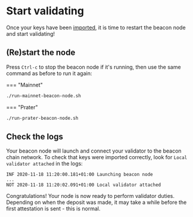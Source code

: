 # Start validating

Once your keys have been [imported](./keys.md), it is time to restart the beacon node and start validating!

## (Re)start the node

Press `Ctrl-c` to stop the beacon node if it's running, then use the same command as before to run it again:

=== "Mainnet"
  ```sh
  ./run-mainnet-beacon-node.sh
  ```

=== "Prater"
  ```sh
  ./run-prater-beacon-node.sh
  ```

## Check the logs

Your beacon node will launch and connect your validator to the beacon chain network. To check that keys were imported correctly, look for `Local validator attached` in the logs:

```
INF 2020-11-18 11:20:00.181+01:00 Launching beacon node
...
NOT 2020-11-18 11:20:02.091+01:00 Local validator attached
```

Congratulations! Your node is now ready to perform validator duties. Depending on when the deposit was made, it may take a while before the first attestation is sent - this is normal.

